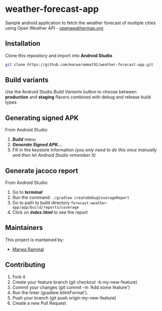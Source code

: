 # weather-forecast-app
Sample android application to fetch the weather forecast of multiple cities using Open Weather API - [openweathermap.org](https://openweathermap.org/)

## Installation
Clone this repository and import into **Android Studio**
```bash
git clone https://github.com/marwarammal91/weather-forecast-app.git
```

## Build variants
Use the Android Studio *Build Variants* button to choose between **production** and **staging** flavors combined with debug and release build types


## Generating signed APK
From Android Studio:
1. ***Build*** menu
2. ***Generate Signed APK...***
3. Fill in the keystore information *(you only need to do this once manually and then let Android Studio remember it)*


## Generate jacoco report
From Android Studio:
1. Go to ***terminal*** 
2. Run the command: `./gradlew createDebugCoverageReport`
3. Go to path to build directory `forecast-weather-app/app/build/reports/coverage`
4. Click on ***index.html*** to see the report


## Maintainers
This project is mantained by:
* [Marwa Rammal](http://github.com/marwarammal91)


## Contributing

1. Fork it
2. Create your feature branch (git checkout -b my-new-feature)
3. Commit your changes (git commit -m 'Add some feature')
4. Run the linter (gradlew ktlintFormat').
5. Push your branch (git push origin my-new-feature)    
6. Create a new Pull Request